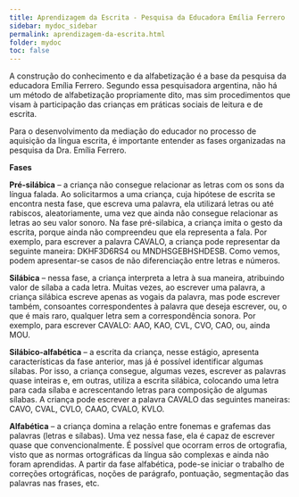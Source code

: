 ```yaml
---
title: Aprendizagem da Escrita - Pesquisa da Educadora Emília Ferrero
sidebar: mydoc_sidebar
permalink: aprendizagem-da-escrita.html
folder: mydoc
toc: false
---
```


A construção do conhecimento e da alfabetização é a base da pesquisa da educadora Emília Ferrero. Segundo essa pesquisadora argentina, não há um método de alfabetização propriamente dito, mas sim procedimentos que visam à participação das crianças em práticas sociais de leitura e de escrita.

Para o desenvolvimento da mediação do educador no processo de aquisição da língua escrita, é importante entender as fases organizadas na pesquisa da Dra. Emília Ferrero.

**Fases**

**Pré-silábica** – a criança não consegue relacionar as letras com os sons da língua falada. Ao solicitarmos a uma criança, cuja hipótese de escrita se encontra nesta fase, que escreva uma palavra, ela utilizará letras ou até rabiscos, aleatoriamente, uma vez que ainda não consegue relacionar as letras ao seu valor sonoro. Na fase pré-silabica, a criança imita o gesto da escrita, porque ainda não compreendeu que ela representa a fala. Por exemplo, para escrever a palavra CAVALO, a criança pode representar da seguinte maneira: DKHF3D6RS4 ou MNDHSGEBHSHDESB. Como vemos, podem apresentar-se casos de não diferenciação entre letras e números.

**Silábica** – nessa fase, a criança interpreta a letra à sua maneira, atribuindo valor de sílaba a cada letra. Muitas vezes, ao escrever uma palavra, a criança silábica escreve apenas as vogais da palavra, mas pode escrever também, consoantes correspondentes à palavra que deseja escrever, ou, o que é mais raro, qualquer letra sem a correspondência sonora. Por exemplo, para escrever CAVALO: AAO, KAO, CVL, CVO, CAO, ou, ainda MOU.


**Silábico-alfabética** – a escrita da criança, nesse estágio, apresenta características da fase anterior, mas já é possível identificar algumas sílabas. Por isso, a criança consegue, algumas vezes, escrever as palavras quase inteiras e, em outras, utiliza a escrita silábica, colocando uma letra para cada sílaba e acrescentando letras para composição de algumas sílabas. A criança pode escrever a palavra CAVALO das seguintes maneiras: CAVO, CVAL, CVLO, CAAO, CVALO, KVLO.

**Alfabética** – a criança domina a relação entre fonemas e grafemas das palavras (letras e sílabas). Uma vez nessa fase, ela é capaz de escrever quase que convencionalmente. É possível que ocorram erros de ortografia, visto que as normas ortográficas da língua são complexas e ainda não foram aprendidas. A partir da fase alfabética, pode-se iniciar o trabalho de correções ortográficas, noções de parágrafo, pontuação, segmentação das palavras nas frases, etc.